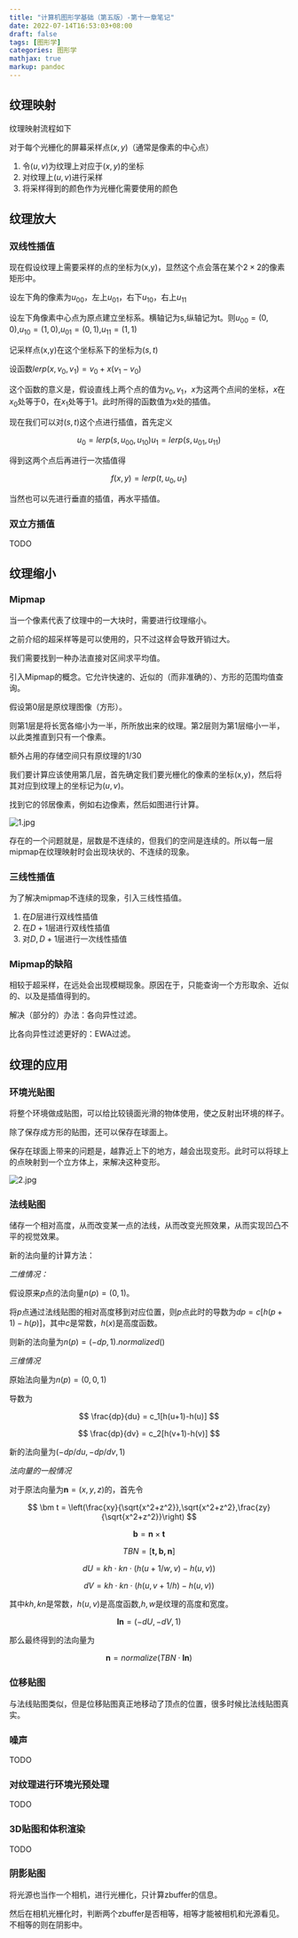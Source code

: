 ```yaml
---
title: "计算机图形学基础（第五版）-第十一章笔记"
date: 2022-07-14T16:53:03+08:00
draft: false
tags: [图形学]
categories: 图形学
mathjax: true
markup: pandoc
---
```


## 纹理映射

纹理映射流程如下

对于每个光栅化的屏幕采样点$(x,y)$（通常是像素的中心点）

1. 令$(u,v)$为纹理上对应于$(x,y)$的坐标
2. 对纹理上$(u,v)$进行采样
3. 将采样得到的颜色作为光栅化需要使用的颜色

## 纹理放大

### 双线性插值

现在假设纹理上需要采样的点的坐标为(x,y)，显然这个点会落在某个$2\times2$的像素矩形中。

设左下角的像素为$u_{00}$，左上$u_{01}$，右下$u_{10}$，右上$u_{11}$

设左下角像素中心点为原点建立坐标系。横轴记为s,纵轴记为t。则$u_{00}=(0,0)$,$u_{10}=(1,0)$,$u_{01}=(0,1)$,$u_{11}=(1,1)$

记采样点(x,y)在这个坐标系下的坐标为$(s,t)$

设函数$lerp(x,v_0,v_1)=v_0+x(v_1-v_0)$

这个函数的意义是，假设直线上两个点的值为$v_0,v_1$，$x$为这两个点间的坐标，$x$在$x_0$处等于$0$，在$x_1$处等于$1$。此时所得的函数值为$x$处的插值。

现在我们可以对$(s,t)$这个点进行插值，首先定义

$$
u_0 = lerp(s,u_{00},u_{10})
u_1 = lerp(s,u_{01},u_{11})
$$

得到这两个点后再进行一次插值得

$$
f(x,y) = lerp(t,u_0,u_1)
$$

当然也可以先进行垂直的插值，再水平插值。

### 双立方插值

TODO

## 纹理缩小

### Mipmap

当一个像素代表了纹理中的一大块时，需要进行纹理缩小。

之前介绍的超采样等是可以使用的，只不过这样会导致开销过大。

我们需要找到一种办法直接对区间求平均值。

引入Mipmap的概念。它允许快速的、近似的（而非准确的）、方形的范围均值查询。

假设第0层是原纹理图像（方形）。

则第1层是将长宽各缩小为一半，所所放出来的纹理。第2层则为第1层缩小一半，以此类推直到只有一个像素。

额外占用的存储空间只有原纹理的$1/3$0

我们要计算应该使用第几层，首先确定我们要光栅化的像素的坐标(x,y)，然后将其对应到纹理上的坐标记为$(u,v)$。

找到它的邻居像素，例如右边像素，然后如图进行计算。

![1.jpg](1.jpg)

存在的一个问题就是，层数是不连续的，但我们的空间是连续的。所以每一层mipmap在纹理映射时会出现块状的、不连续的现象。

### 三线性插值

为了解决mipmap不连续的现象，引入三线性插值。

1. 在$D$层进行双线性插值
2. 在$D+1$层进行双线性插值
3. 对$D,D+1$层进行一次线性插值

### Mipmap的缺陷

相较于超采样，在远处会出现模糊现象。原因在于，只能查询一个方形取余、近似的、以及是插值得到的。

解决（部分的）办法：各向异性过滤。

比各向异性过滤更好的：EWA过滤。

## 纹理的应用

### 环境光贴图

将整个环境做成贴图，可以给比较镜面光滑的物体使用，使之反射出环境的样子。

除了保存成方形的贴图，还可以保存在球面上。

保存在球面上带来的问题是，越靠近上下的地方，越会出现变形。此时可以将球上的点映射到一个立方体上，来解决这种变形。

![2.jpg](2.jpg)

### 法线贴图

储存一个相对高度，从而改变某一点的法线，从而改变光照效果，从而实现凹凸不平的视觉效果。

新的法向量的计算方法：

*二维情况：*

假设原来$p$点的法向量$n(p)=(0,1)$。

将$p$点通过法线贴图的相对高度移到对应位置，则$p$点此时的导数为$dp=c[h(p+1)-h(p)]$，其中$c$是常数，$h(x)$是高度函数。

则新的法向量为$n(p)=(-dp,1).normalized()$

*三维情况*

原始法向量为$n(p)=(0,0,1)$

导数为

$$
\frac{dp}{du} = c_1[h(u+1)-h(u)]
$$

$$
\frac{dp}{dv} = c_2[h(v+1)-h(v)]
$$

新的法向量为$(-dp/du,-dp/dv,1)$

*法向量的一般情况*

对于原法向量为$\bm n=(x,y,z)$的，首先令

$$
\bm t = \left(\frac{xy}{\sqrt{x^2+z^2}},\sqrt{x^2+z^2},\frac{zy}{\sqrt{x^2+z^2}}\right)
$$

$$
\bm b = \bm n\times\bm t
$$

$$
TBN = [\bm{t,b,n}]
$$

$$
dU = kh\cdot kn\cdot(h(u+1/w,v)-h(u,v))
$$

$$
dV = kh\cdot kn\cdot(h(u,v+1/h)-h(u,v))
$$

其中$kh,kn$是常数，$h(u,v)$是高度函数,$h,w$是纹理的高度和宽度。

$$
\bm{ln} = (-dU,-dV,1)
$$

那么最终得到的法向量为

$$
\bm n = normalize(TBN\cdot \bm{ln})
$$

### 位移贴图

与法线贴图类似，但是位移贴图真正地移动了顶点的位置，很多时候比法线贴图真实。

### 噪声

TODO

### 对纹理进行环境光预处理

TODO

### 3D贴图和体积渲染

TODO

### 阴影贴图

将光源也当作一个相机，进行光栅化，只计算zbuffer的信息。

然后在相机光栅化时，判断两个zbuffer是否相等，相等才能被相机和光源看见。不相等的则在阴影中。

